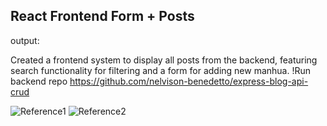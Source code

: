 ## React Frontend Form + Posts
output:

Created a frontend system to display all posts from the backend, featuring search functionality for filtering and a form for adding new manhua.
!Run backend repo https://github.com/nelvison-benedetto/express-blog-api-crud 

![Reference1](./references/desktop.png)
![Reference2](./references/mobile.png)